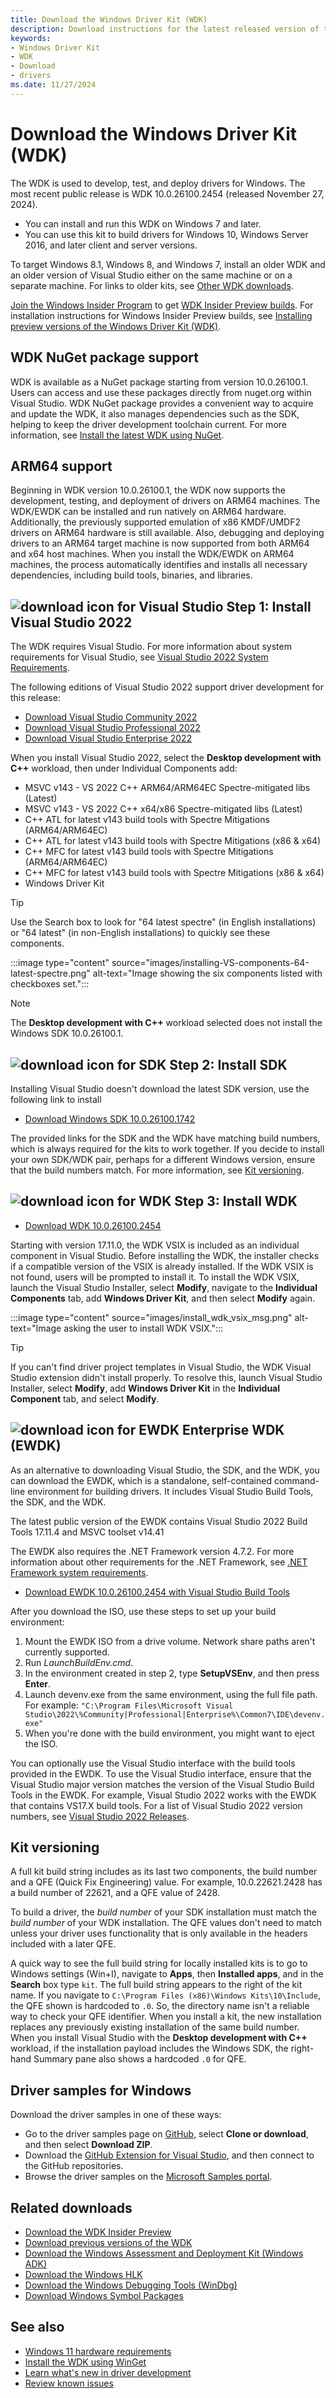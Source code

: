 ```yaml
---
title: Download the Windows Driver Kit (WDK)
description: Download instructions for the latest released version of the Windows Driver Kit (WDK)
keywords:
- Windows Driver Kit
- WDK
- Download
- drivers
ms.date: 11/27/2024
---
```


# Download the Windows Driver Kit (WDK)

The WDK is used to develop, test, and deploy drivers for Windows. The most recent public release is WDK 10.0.26100.2454 (released November 27, 2024).

- You can install and run this WDK on Windows 7 and later.
- You can use this kit to build drivers for Windows 10, Windows Server 2016, and later client and server versions.

To target Windows 8.1, Windows 8, and Windows 7, install an older WDK and an older version of Visual Studio either on the same machine or on a separate machine. For links to older kits, see [Other WDK downloads](./other-wdk-downloads.md).

[Join the Windows Insider Program](https://insider.windows.com/) to get [WDK Insider Preview builds](https://aka.ms/wipwdk). For installation instructions for Windows Insider Preview builds, see [Installing preview versions of the Windows Driver Kit (WDK)](./installing-preview-versions-wdk.md).

## WDK NuGet package support

WDK is available as a NuGet package starting from version 10.0.26100.1. Users can access and use these packages directly from nuget.org within Visual Studio. WDK NuGet package provides a convenient way to acquire and update the WDK, it also manages dependencies such as the SDK, helping to keep the driver development toolchain current. For more information, see [Install the latest WDK using NuGet](install-the-wdk-using-nuget.md).

## ARM64 support

Beginning in WDK version 10.0.26100.1, the WDK now supports the development, testing, and deployment of drivers on ARM64 machines. The WDK/EWDK can be installed and run natively on ARM64 hardware. Additionally, the previously supported emulation of x86 KMDF/UMDF2 drivers on ARM64 hardware is still available. Also, debugging and deploying drivers to an ARM64 target machine is now supported from both ARM64 and x64 host machines. When you install the WDK/EWDK on ARM64 machines, the process automatically identifies and installs all necessary dependencies, including build tools, binaries, and libraries.

## ![download icon for Visual Studio](images/download-install.png) Step 1: Install Visual Studio 2022

The WDK requires Visual Studio. For more information about system requirements for Visual Studio, see [Visual Studio 2022 System Requirements](/visualstudio/releases/2022/system-requirements).

The following editions of Visual Studio 2022 support driver development for this release:

- [Download Visual Studio Community 2022](https://visualstudio.microsoft.com/thank-you-downloading-visual-studio/?sku=Community&rel=17)
- [Download Visual Studio Professional 2022](https://visualstudio.microsoft.com/thank-you-downloading-visual-studio/?sku=Professional&rel=17)
- [Download Visual Studio Enterprise 2022](https://visualstudio.microsoft.com/thank-you-downloading-visual-studio/?sku=Enterprise&rel=17)

When you install Visual Studio 2022, select the **Desktop development with C++** workload, then under Individual Components add:

- MSVC v143 - VS 2022 C++ ARM64/ARM64EC Spectre-mitigated libs (Latest)
- MSVC v143 - VS 2022 C++ x64/x86 Spectre-mitigated libs (Latest)
- C++ ATL for latest v143 build tools with Spectre Mitigations (ARM64/ARM64EC)
- C++ ATL for latest v143 build tools with Spectre Mitigations (x86 & x64)
- C++ MFC for latest v143 build tools with Spectre Mitigations (ARM64/ARM64EC)
- C++ MFC for latest v143 build tools with Spectre Mitigations (x86 & x64)
- Windows Driver Kit

> [!TIP]
> Use the Search box to look for "64 latest spectre" (in English installations) or "64 latest" (in non-English installations) to quickly see these components.

:::image type="content" source="images/installing-VS-components-64-latest-spectre.png" alt-text="Image showing the six components listed with checkboxes set.":::

> [!NOTE]
> The **Desktop development with C++** workload selected does not install the Windows SDK 10.0.26100.1.

## ![download icon for SDK](images/download-install.png) Step 2: Install SDK

Installing Visual Studio doesn't download the latest SDK version, use the following link to install

- [Download Windows SDK 10.0.26100.1742](https://developer.microsoft.com/windows/downloads/windows-sdk/)

The provided links for the SDK and the WDK have matching build numbers, which is always required for the kits to work together. If you decide to install your own SDK/WDK pair, perhaps for a different Windows version, ensure that the build numbers match. For more information, see [Kit versioning](#kit-versioning).

## ![download icon for WDK](images/download-install.png) Step 3: Install WDK

- [Download WDK 10.0.26100.2454](https://go.microsoft.com/fwlink/?linkid=2297653)

Starting with version 17.11.0, the WDK VSIX is included as an individual component in Visual Studio. Before installing the WDK, the installer checks if a compatible version of the VSIX is already installed. If the WDK VSIX is not found, users will be prompted to install it. To install the WDK VSIX, launch the Visual Studio Installer, select **Modify**, navigate to the **Individual Components** tab, add **Windows Driver Kit**, and then select **Modify** again.

:::image type="content" source="images/install_wdk_vsix_msg.png" alt-text="Image asking the user to install WDK VSIX.":::

> [!TIP]
> If you can't find driver project templates in Visual Studio, the WDK Visual Studio extension didn't install properly. To resolve this, launch Visual Studio Installer, select **Modify**, add **Windows Driver Kit** in the **Individual Component** tab, and select **Modify**.

## ![download icon for EWDK](images/download-install.png) Enterprise WDK (EWDK)

As an alternative to downloading Visual Studio, the SDK, and the WDK, you can download the EWDK, which is a standalone, self-contained command-line environment for building drivers. It includes Visual Studio Build Tools, the SDK, and the WDK.

The latest public version of the EWDK contains Visual Studio 2022 Build Tools 17.11.4 and MSVC toolset v14.41

The EWDK also requires the .NET Framework version 4.7.2. For more information about other requirements for the .NET Framework, see [.NET Framework system requirements](/dotnet/framework/get-started/system-requirements).

- [Download EWDK 10.0.26100.2454 with Visual Studio Build Tools](/legal/windows/hardware/enterprise-wdk-license-2022)

After you download the ISO, use these steps to set up your build environment:

1. Mount the EWDK ISO from a drive volume. Network share paths aren't currently supported.
1. Run *LaunchBuildEnv.cmd*.
1. In the environment created in step 2, type **SetupVSEnv**, and then press **Enter**.
1. Launch devenv.exe from the same environment, using the full file path. For example: `"C:\Program Files\Microsoft Visual Studio\2022\%Community|Professional|Enterprise%\Common7\IDE\devenv.exe"`
1. When you're done with the build environment, you might want to eject the ISO.

You can optionally use the Visual Studio interface with the build tools provided in the EWDK. To use the Visual Studio interface, ensure that the Visual Studio major version matches the version of the Visual Studio Build Tools in the EWDK. For example, Visual Studio 2022 works with the EWDK that contains VS17.X build tools. For a list of Visual Studio 2022 version numbers, see [Visual Studio 2022 Releases](/visualstudio/releases/2022/release-history).

## Kit versioning

A full kit build string includes as its last two components, the build number and a QFE (Quick Fix Engineering) value. For example, 10.0.22621.2428 has a build number of 22621, and a QFE value of 2428.

To build a driver, the *build number* of your SDK installation must match the *build number* of your WDK installation. The QFE values don't need to match unless your driver uses functionality that is only available in the headers included with a later QFE.

A quick way to see the full build string for locally installed kits is to go to Windows settings (Win+I), navigate to **Apps**, then **Installed apps**, and in the **Search** box type `kit`. The full build string appears to the right of the kit name. If you navigate to `C:\Program Files (x86)\Windows Kits\10\Include`, the QFE shown is hardcoded to `.0`. So, the directory name isn't a reliable way to check your QFE identifier. When you install a kit, the new installation replaces any previously existing installation of the same build number. When you install Visual Studio with the **Desktop development with C++** workload, if the installation payload includes the Windows SDK, the right-hand Summary pane also shows a hardcoded `.0` for QFE.

## Driver samples for Windows

Download the driver samples in one of these ways:

- Go to the driver samples page on [GitHub](https://github.com/Microsoft/Windows-driver-samples), select **Clone or download**, and then select **Download ZIP**.
- Download the [GitHub Extension for Visual Studio](https://visualstudio.github.com/), and then connect to the GitHub repositories.
- Browse the driver samples on the [Microsoft Samples portal](/samples/browse/?products=windows-wdk).

## Related downloads

- [Download the WDK Insider Preview](https://www.microsoft.com/software-download/windowsinsiderpreviewWDK)
- [Download previous versions of the WDK](other-wdk-downloads.md)
- [Download the Windows Assessment and Deployment Kit (Windows ADK)](/windows-hardware/get-started/adk-install)
- [Download the Windows HLK](/windows-hardware/test/hlk/windows-hardware-lab-kit)
- [Download the Windows Debugging Tools (WinDbg)](./debugger/debugger-download-tools.md)
- [Download Windows Symbol Packages](./debugger/debugger-download-symbols.md)

## See also

- [Windows 11 hardware requirements](/windows/whats-new/windows-11-requirements)
- [Install the WDK using WinGet](./install-the-wdk-using-winget.md)
- [Learn what's new in driver development](./what-s-new-in-driver-development.md)
- [Review known issues](./wdk-known-issues.md)
